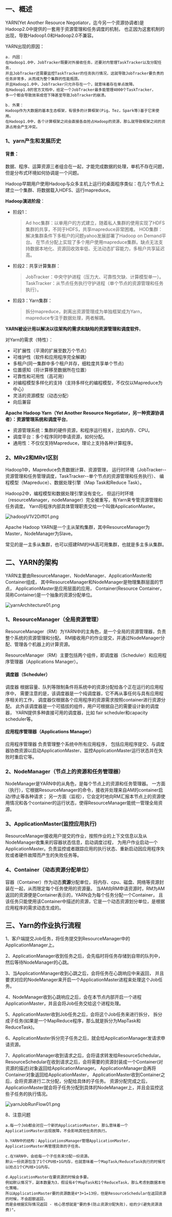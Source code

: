 ## 一、概述

YARN(Yet Another Resource Negotiator，迄今另一个资源协调者)是Hadoop2.0中提供的一套用于资源管理和任务调度的机制，
也正因为这套机制的出现，导致Hadoop1.0和Hadoop2.0不兼容。

YARN出现的原因：
```text
a. 内因：
在Hadoop1.0中，JobTracker既要对外接收任务，还要对内管理TaskTracker以及分配任务，
并且JobTracker还需要监控TaskTracker的任务执行情况，这就导致JobTracker要负责的任务非常多，从而成为整个集群的性能瓶颈。
并且Hadoop1.0中，JobTracker只允许存在一个，就意味着存在单点故障。
在Hadoop1.0的官方文档中，给定一个JobTracker最多能管理4000个TaskTracker，
多一个都会导致效率成倍下降甚至导致JobTracker的崩溃。

b. 外果：
Hadoop作为大数据的基本生态框架，有很多的计算框架(Pig，Tez，Spark等)基于它来使用。
在Hadoop1.0中，各个计算框架之间会直接各自抢占Hadoop的资源，那么就导致框架之间的资源占用会产生冲突。
```

### 1、yarn产生和发展历史

#### 背景：
数据、程序、运算资源三者组合在一起，才能完成数据的处理，单机不存在问题，但是分布式环境如何协调是一个问题。

Hadoop早期用户使用Hadoop与众多主机上运行的桌面程序类似：在几个节点上建立一个集群、将数据载入HDFS、运行mapreduce。

**Hadoop演进阶段**：
* 阶段1：
    > Ad hoc集群：以单用户的方式建立，随着私人集群的使用实现了HDFS集群的共享，不同于HDFS，共享mapreduce非常困难。
    HOD集群：解决集群条件下多租户的问题yahoo发展部署了Hadoop on Demand平台。
    在节点分配上实现了多个用户使用mapreduce集群。缺点无法支持数据本地化、资源回收效率低、无法动态扩容能力，多租户共享延迟高。

* 阶段2：共享计算集群：
    > JobTracker：中央守护进程（压力大、可靠性欠缺、计算模型单一）。
    TaskTracker：从节点任务执行守护进程（单个节点的资源管理和任务执行）。

* 阶段3：Yarn集群：
    > 拆分mapreduce，剥离出资源管理成为单独框架成为Yarn，mapreduce专注于数据处理，两者解耦。

**YARN被设计用以解决以往架构的需求和缺陷的资源管理和调度软件**。

对Yarn的需求（特性）：
* 可扩展性（平滑的扩展至数万个节点）
* 可维护性（软件和应用程序完全解耦）
* 多租户(同一集群中多个租户并存，细粒度共享单个节点)
* 位置感知（将计算移至数据所在位置）
* 可靠性和可用性（高可用）
* 对编程模型多样化的支持（支持多样化的编程模型，不仅仅以Mapreduce为中心）
* 灵活的资源模型（动态分配）
* 向后兼容

**Apache Hadoop Yarn（Yet Another Resource Negotiator，另一种资源协调者）：资源管理系统和调度平台**。
* 资源管理系统：集群的硬件资源，和程序运行相关，比如内存、CPU。
* 调度平台：多个程序同时申请资源，如何分配。
* 通用性：不仅仅支持Mapreduce，理论上支持各种计算程序。


### 2、MRv2和MRv1区别
Hadoop1中，Mapreduce负责数据计算、资源管理，
运行时环境（JobTracker--资源管理和任务管理调度，TaskTracker--单个节点的资源管理和任务执行）、
编程模型（Mapreduce）、数据处理引擎（Map Task和Reduce Task）。

Hadoop2中，编程模型和数据处理引擎没有变化，
但运行时环境（resourceManager，nodeManager）完全被重写，有Yarn来专管资源管理和任务调度。
Yarn将程序内部具体管理职责交给一个叫做ApplicationMaster。

![hadoopV1V2Diff01.png](img/01/hadoopV1V2Diff01.png)

Apache Hadoop YARN是一个主从架构集群，其中ResourceManager为Master，NodeManager为Slave。

常见的是一主多从集群，也可以搭建RM的HA高可用集群，也就是多主多从集群。

## 二、YARN的架构
YARN主要由ResourceManager、NodeManager、ApplicationMaster和Container组成，
其中ResourceManager和NodeManager是物理集群层面的节点，
ApplicationMaster是应用层面的应用，
Container(Resource Container，简称Container)是一个抽象的资源分配单位。

![yarnArchitecture01.png](img/01/yarnArchitecture01.png)

### 1、ResourceManager（全局资源管理）
ResourceManager（RM）为YARN中的主角色，是一个全局的资源管理器，负责整个系统的资源管理和分配。
RM接收用户的作业提交，并通过NodeManager分配、管理各个机器上的计算资源。

ResourceManager（RM）主要包括两个组件，即调度器（Scheduler）和应用程序管理器（Applications Manager）。

#### 调度器（Scheduler）
调度器 根据容量、队列等限制条件将系统中的资源分配给各个正在运行的应用程序中，
需要注意的是，该调度器是一个纯调度器，它不再从事任何与具有应用程序相关的工作，
调度器仅根据各个应用程序的资源需求按照container进行资源分配。
此外该调度器是一个可插拔的组件，用户可根据自己的需要设计新的调度器，
YARN提供多种直接可用的调度器，比如 fair scheduler和capacity scheduler等。

#### 应用程序管理器（Applications Manager）
应用程序管理器 负责管理整个系统中所有应用程序，
包括应用程序提交、与调度器协商资源以启动ApplicationMaster、监控ApplicationMaster运行状态并在失败时重启它等。

### 2、NodeManager（节点上的资源和任务管理器）
NodeManager是YARN中的从角色，是每个节点上的资源和任务管理器。
一方面（执行），它根据ResourceManager的命令，接收并处理来自AM的container启动/停止等各种请求；
另一方面（监视），它会定时地向RM汇报本节点上的资源使用情况和各个container的运行状态，使得ResourceManager能统一管理全局资源。

### 3、ApplicationMaster(监控应用执行)
ResourceManager接收用户提交的作业，按照作业的上下文信息以及从NodeManager收集来的容器状态信息，启动调度过程，
为用户作业启动一个ApplicationMaster。负责监控或者跟踪应用的执行状态、重新启动因应用程序失败或者硬件故障而产生的失败任务等。

### 4、Container（动态资源分配单位）
容器（Container）作为动态**资源**分配单位，将内存、cpu、磁盘、网络等资源封装在一起，从而限定每个任务使用的资源量。
当AM向RM申请资源时，RM为AM返回的资源便是Container表示的，YARN会为每个任务分配一个Container，
且该任务只能使用该Container中描述的资源，它是一个动态资源划分单位，是根据应用程序的需求动态生成的。

## 三、Yarn的作业执行流程
1、客户端提交Job任务，将任务提交到ResourceManager中的ApplicationManager上。

2、ApplicationManager收到任务之后，会先临时将任务存储到自带的队列中，然后等待NodeManager的心跳。

3、当ApplicationManager收到心跳之后，会将任务在心跳响应中来返回，
并且要求对应的NodeManager来开启一个ApplicationMaster进程来处理这个Job任务。

4、NodeManager收到心跳响应之后，会在本节点内部开启一个进程ApplicationMaster，并且会将Job任务交给这个进程处理。

5、ApplicationMaster收到Job任务之后，会将这个Job任务来进行拆分，
拆分成子任务(如果是一个MapReduce程序，那么就是拆分为MapTask和ReduceTask)。

6、ApplicationMaster拆分完子任务之后，就会给ApplicationManager发请求申请资源。

7、ApplicationManager收到请求之后，会将请求转发给ResourceSchedular。
ResourceSchedular在收到请求之后，会将需要的资源封装成一个Container(对资源的描述)对象返回给ApplicationManager。
ApplicationManager会再将Container对象返回给ApplicationMaster，
ApplicationMaster收到Container之后，会将资源进行二次分配，分配给具体的子任务。
资源分配完成之后，ApplicationMaster就会将子任务分配到具体的NodeManager上，并且会监控这些子任务的执行情况。

![yarnJobRunFlow01.png](img/01/yarnJobRunFlow01.png)

8、注意问题
```text
a.每一个Job都会对应一个新的ApplicationMaster，那么意味着一个ApplicationMaster出现故障，不会影响其他任务的执行。

b.YARN中的结构：ApplicationsManager管理ApplicationMaster，ApplicationMaster再管理具体的子任务。

c.在YARN中，会给每一个子任务来分配一份资源。
默认一份资源包含了1个CPU核+1G内存，也就意味着一个MapTask/ReduceTask执行的时候可以抢占1个CPU核+1G内存。

d.ApplicationMaster在要资源的时候会多要。
例如默认情况下，副本数量为3，假设有4个MapTask和1个ReduceTask，那么考虑到数据本地化策略，
所以ApplicationMaster要的资源数是4*3+1=13份，但是ResourceSchedular在返回资源的时候，不会超额返回，
而是会根据实际情况返回 - 核心思想就是"要的多(防止资源分配失败)，给的少(避免资源浪费)"。
```